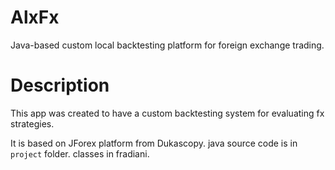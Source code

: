 # AlxFx
Java-based custom local backtesting platform for foreign exchange trading.

# Description
This app was created to have a custom backtesting system for evaluating fx strategies.

It is based on JForex platform from Dukascopy.
java source code is in `project` folder.
classes in fradiani.
